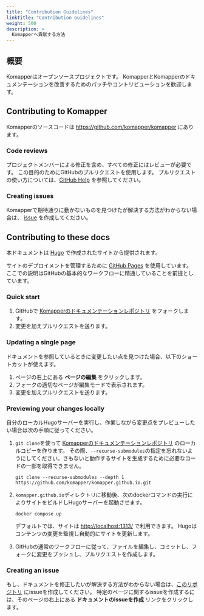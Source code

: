 ```yaml
---
title: "Contribution Guidelines"
linkTitle: "Contribution Guidelines"
weight: 500
description: >
  Komapperへ貢献する方法
---
```


## 概要

Komapperはオープンソースプロジェクトです。
KomapperとKomapperのドキュメンテーションを改善するためのパッチやコントリビューションを歓迎します。

## Contributing to Komapper

Komapperのソースコードは <https://github.com/komapper/komapper> にあります。

### Code reviews

プロジェクトメンバーによる修正を含め、すべての修正にはレビューが必要です。
この目的のためにGitHubのプルリクエストを使用します。
プルリクエストの使い方については、[GitHub Help](https://help.github.com/articles/about-pull-requests/) を参照してください。

### Creating issues

Komapperで期待通りに動かないものを見つけたが解決する方法がわからない場合は、
[issue](https://github.com/komapper/komapper/issues) を作成してください。

## Contributing to these docs

本ドキュメントは [Hugo](https://gohugo.io/) で作成されたサイトから提供されます。

サイトのデプロイメントを管理するために [GitHub Pages](https://docs.github.com/en/pages) を使用しています。
ここでの説明はGitHubの基本的なワークフローに精通していることを前提としています。

### Quick start

1. GitHubで [Komapperのドキュメンテーションレポジトリ](https://github.com/komapper/komapper.github.io) をフォークします。
1. 変更を加えプルリクエストを送ります。

### Updating a single page

ドキュメントを参照しているときに変更したい点を見つけた場合、以下のショートカットが使えます。

1. ページの右上にある **ページの編集** をクリックします。
2. フォークの適切なページが編集モードで表示されます。
3. 変更を加えプルリクエストを送ります。

### Previewing your changes locally

自分のローカルHugoサーバーを実行し、作業しながら変更点をプレビューしたい場合は次の手順に従ってください。

1. `git clone`を使って [Komapperのドキュメンテーションレポジトリ](https://github.com/komapper/komapper.github.io) のローカルコピーを作ります。
   その際、`--recurse-submodules`の指定を忘れないようにしてください。さもないと動作するサイトを生成するために必要なコードの一部を取得できません。

    ```
    git clone --recurse-submodules --depth 1 https://github.com/komapper/komapper.github.io.git
    ```

2. `komapper.github.io`ディレクトリに移動後、次のdockerコマンドの実行によりサイトをビルドしHugoサーバーを起動させます。

    ```
    docker compose up
    ```
    
    デフォルトでは、サイトは <http://localhost:1313/> で利用できます。
    Hugoはコンテンツの変更を監視し自動的にサイトを更新します。
   
3. GitHubの通常のワークフローに従って、ファイルを編集し、コミットし、フォークに変更をプッシュし、プルリクエストを作成します。

### Creating an issue

もし、ドキュメントを修正したいが解決する方法がわからない場合は、[このリポジトリ](https://github.com/komapper/komapper.github.io) にissueを作成してください。
特定のページに関するissueを作成するには、そのページの右上にある **ドキュメントのissueを作成** リンクをクリックします。
